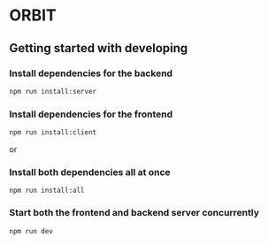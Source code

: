# ORBIT

## Getting started with developing

### Install dependencies for the backend
```sh
npm run install:server
```

### Install dependencies for the frontend

```sh
npm run install:client
```

or 

### Install both dependencies all at once
```
npm run install:all
```


### Start both the frontend and backend server concurrently

```sh
npm run dev
```